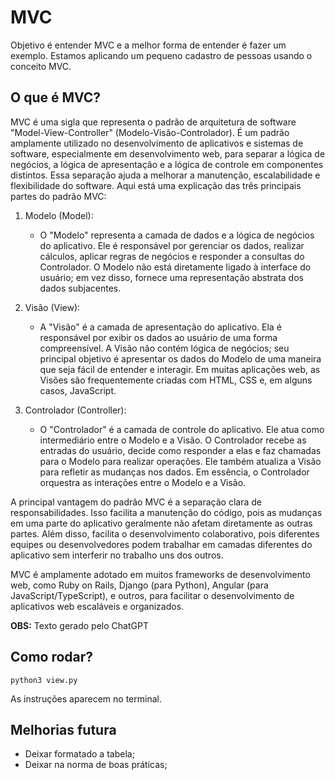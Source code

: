 # MVC

Objetivo é entender MVC e a melhor forma de entender é fazer um exemplo. Estamos aplicando um pequeno cadastro de pessoas usando o conceito MVC.

## O que é MVC?

MVC é uma sigla que representa o padrão de arquitetura de software "Model-View-Controller" (Modelo-Visão-Controlador). É um padrão amplamente utilizado no desenvolvimento de aplicativos e sistemas de software, especialmente em desenvolvimento web, para separar a lógica de negócios, a lógica de apresentação e a lógica de controle em componentes distintos. Essa separação ajuda a melhorar a manutenção, escalabilidade e flexibilidade do software. Aqui está uma explicação das três principais partes do padrão MVC:

1. Modelo (Model):
   - O "Modelo" representa a camada de dados e a lógica de negócios do aplicativo. Ele é responsável por gerenciar os dados, realizar cálculos, aplicar regras de negócios e responder a consultas do Controlador. O Modelo não está diretamente ligado à interface do usuário; em vez disso, fornece uma representação abstrata dos dados subjacentes.

2. Visão (View):
   - A "Visão" é a camada de apresentação do aplicativo. Ela é responsável por exibir os dados ao usuário de uma forma compreensível. A Visão não contém lógica de negócios; seu principal objetivo é apresentar os dados do Modelo de uma maneira que seja fácil de entender e interagir. Em muitas aplicações web, as Visões são frequentemente criadas com HTML, CSS e, em alguns casos, JavaScript.

3. Controlador (Controller):
   - O "Controlador" é a camada de controle do aplicativo. Ele atua como intermediário entre o Modelo e a Visão. O Controlador recebe as entradas do usuário, decide como responder a elas e faz chamadas para o Modelo para realizar operações. Ele também atualiza a Visão para refletir as mudanças nos dados. Em essência, o Controlador orquestra as interações entre o Modelo e a Visão.

A principal vantagem do padrão MVC é a separação clara de responsabilidades. Isso facilita a manutenção do código, pois as mudanças em uma parte do aplicativo geralmente não afetam diretamente as outras partes. Além disso, facilita o desenvolvimento colaborativo, pois diferentes equipes ou desenvolvedores podem trabalhar em camadas diferentes do aplicativo sem interferir no trabalho uns dos outros.

MVC é amplamente adotado em muitos frameworks de desenvolvimento web, como Ruby on Rails, Django (para Python), Angular (para JavaScript/TypeScript), e outros, para facilitar o desenvolvimento de aplicativos web escaláveis e organizados.


**OBS:** Texto gerado pelo ChatGPT

## Como rodar?

~~~
python3 view.py
~~~

As instruções aparecem no terminal.

## Melhorias futura

- Deixar formatado a tabela;
- Deixar na norma de boas práticas;